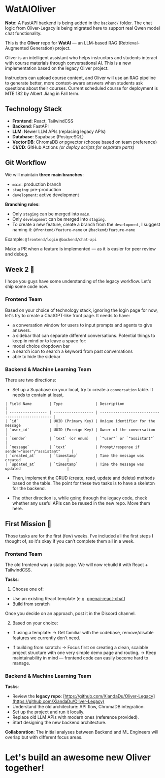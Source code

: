 # WatAIOliver

**Note:** A FastAPI backend is being added in the `backend/` folder. The chat logic from Oliver-Legacy is being migrated here to support real Qwen model chat functionality.

This is the **Oliver** repo for **WatAI** — an LLM-based RAG (Retrieval-Augmented Generation) project.

Oliver is an intelligent assistant who helps instructors and students interact with course materials through conversational AI. This is a new implementation based on the legacy Oliver project.

Instructors can upload course content, and Oliver will use an RAG pipeline to generate better, more context-aware answers when students ask questions about their courses. Current scheduled course for deployment is MTE 182 by Albert Jiang in Fall term.

## Technology Stack

* **Frontend**: React, TailwindCSS
* **Backend**: FastAPI
* **LLM**: Newer LLM APIs (replacing legacy APIs)
* **Database**: Supabase (PostgreSQL)
* **Vector DB**: ChromaDB *or* pgvector (choose based on team preference)
* **CI/CD**: GitHub Actions *(or deploy scripts for separate parts)*


## Git Workflow

We will maintain **three main branches**:

* `main`: production branch
* `staging`: pre-production
* `development`: active development

**Branching rules**:

* Only `staging` can be merged into `main`.
* Only `development` can be merged into `staging`.
* To create a new feature, create a branch from the `development`, I suggest naming it:
  `@frontend/feature-name` or `@backend/feature-name`

Example:
`@frontend/login`
`@backend/chat-api`

Make a PR when a feature is implemented — as it is easier for peer review and debug.

## Week 2 🚀
I hope you guys have some understanding of the legacy workflow. Let's ship some code now.

### Frontend Team
Based on your choice of technology stack, ignoring the login page for now, let's try to create a ChatGPT-like front page. It needs to have:
* a conversation window for users to input prompts and agents to give answers.
* a sidebar that can separate different conversations.
Potential things to keep in mind or to leave a space for:
* model choice dropdown bar
* a search icon to search a keyword from past conversations
* able to hide the sidebar

### Backend & Machine Learning Team
There are two directions:
* Set up a Supabase on your local, try to create a `conversation` table. It needs to contain at least,
```
| Field Name        | Type               | Description                                      |
| ----------------- | ------------------ | ------------------------------------------------ |
| `id`              | UUID (Primary Key) | Unique identifier for the message                |
| `user_id`         | UUID (Foreign Key) | Owner of the conversation                        |
| `sender`          | `text` (or enum)   | `"user"` or `"assistant"`                        |
| `message`         | `text`             | Prompt/response if sender="user"/"assistant"     |
| `created_at`      | `timestamp`        | Time the message was created                     |
| `updated_at`      | `timestamp`        | Time the message was updated                     |
```
* Then, implement the CRUD (create, read, update and delete) methods based on the table. The point for these two tasks is to have a skeleton for the backend.

* The other direction is, while going through the legacy code, check whether any useful APIs can be reused in the new repo. Move them here.

## First Mission 🚀
Those tasks are for the first (few) weeks. I've included all the first steps I thought of, so it's okay if you can't complete them all in a week.
### Frontend Team

The old frontend was a static page. We will now rebuild it with React + TailwindCSS.

**Tasks**:
1. Choose one of:
* Use an existing React template (e.g. [openai-react-chat](https://github.com/elebitzero/openai-react-chat))
* Build from scratch

Once you decide on an approach, post it in the Discord channel.

2. Based on your choice:
* If using a template:
→ Get familiar with the codebase, remove/disable features we currently don't need.

* If building from scratch:
→ Focus first on creating a clean, scalable project structure with one very simple demo page and routing.
→ Keep maintainability in mind — frontend code can easily become hard to manage.

### Backend & Machine Learning Team

**Tasks**:

* Review the **legacy repo**: [https://github.com/XiandaDu/Oliver-Legacy](https://github.com/XiandaDu/Oliver-Legacy)
* Understand the old architecture: API flow, ChromaDB integration.
* Set up the project and run it locally.
* Replace old LLM APIs with modern ones (reference provided).
* Start designing the new backend architecture.

**Collaboration**: The initial analyses between Backend and ML Engineers will overlap but with different focus areas.

# Let's build an awesome new Oliver together!
